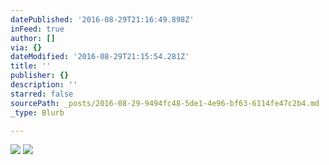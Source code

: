 ```yaml
---
datePublished: '2016-08-29T21:16:49.898Z'
inFeed: true
author: []
via: {}
dateModified: '2016-08-29T21:15:54.281Z'
title: ''
publisher: {}
description: ''
starred: false
sourcePath: _posts/2016-08-29-9494fc48-5de1-4e96-bf63-6114fe47c2b4.md
_type: Blurb

---
```

![](https://the-grid-user-content.s3-us-west-2.amazonaws.com/b15cda8c-395a-4aa9-acad-74858c86782c.jpg)
![](https://the-grid-user-content.s3-us-west-2.amazonaws.com/d812510f-6150-40e9-b3bd-5fbe8aaa45d1.jpg)